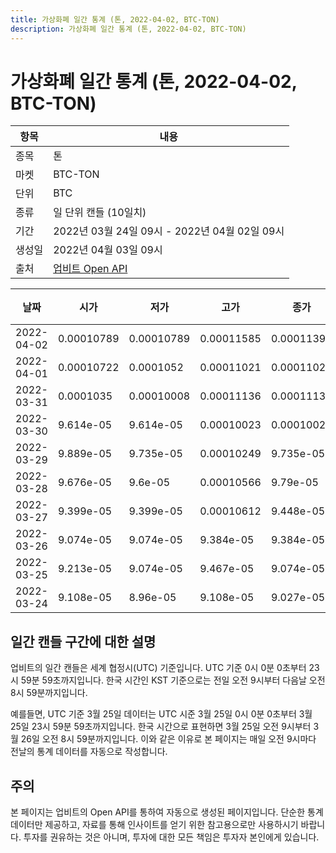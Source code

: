 ```yaml
---
title: 가상화폐 일간 통계 (톤, 2022-04-02, BTC-TON)
description: 가상화폐 일간 통계 (톤, 2022-04-02, BTC-TON)
---
```



가상화폐 일간 통계 (톤, 2022-04-02, BTC-TON)
===

|항목|내용|
|--|--|
|종목|톤|
|마켓|BTC-TON|
|단위|BTC|
|종류|일 단위 캔들 (10일치)|
|기간|2022년 03월 24일 09시 - 2022년 04월 02일 09시|
|생성일|2022년 04월 03일 09시|
|출처|[업비트 Open API](https://docs.upbit.com)|


|날짜|시가|저가|고가|종가|비고|
|--|--|--|--|--|--|
|2022-04-02|0.00010789|0.00010789|0.00011585|0.00011395|    |
|2022-04-01|0.00010722|0.0001052|0.00011021|0.00011021|    |
|2022-03-31|0.0001035|0.00010008|0.00011136|0.00011136|    |
|2022-03-30|9.614e-05|9.614e-05|0.00010023|0.00010023|    |
|2022-03-29|9.889e-05|9.735e-05|0.00010249|9.735e-05|    |
|2022-03-28|9.676e-05|9.6e-05|0.00010566|9.79e-05|    |
|2022-03-27|9.399e-05|9.399e-05|0.00010612|9.448e-05|    |
|2022-03-26|9.074e-05|9.074e-05|9.384e-05|9.384e-05|    |
|2022-03-25|9.213e-05|9.074e-05|9.467e-05|9.074e-05|    |
|2022-03-24|9.108e-05|8.96e-05|9.108e-05|9.027e-05|    |


일간 캔들 구간에 대한 설명
---


업비트의 일간 캔들은 세계 협정시(UTC) 기준입니다. 
UTC 기준 0시 0분 0초부터 23시 59분 59초까지입니다. 
한국 시간인 KST 기준으로는 전일 오전 9시부터 다음날 오전 8시 59분까지입니다. 


예를들면, UTC 기준 3월 25일 데이터는 UTC 시준 3월 25일 0시 0분 0초부터 3월 25일 23시 59분 59초까지입니다. 
한국 시간으로 표현하면 3월 25일 오전 9시부터 3월 26일 오전 8시 59분까지입니다. 
이와 같은 이유로 본 페이지는 매일 오전 9시마다 전날의 통계 데이터를 자동으로 작성합니다. 


주의
---


본 페이지는 업비트의 Open API를 통하여 자동으로 생성된 페이지입니다. 
단순한 통계 데이터만 제공하고, 자료를 통해 인사이트를 얻기 위한 참고용으로만 사용하시기 바랍니다. 
투자를 권유하는 것은 아니며, 투자에 대한 모든 책임은 투자자 본인에게 있습니다. 
